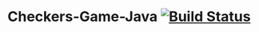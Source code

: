 # Checkers-Game-Java [![Build Status](https://travis-ci.org/kchrusciel/travis-example.svg?branch=master)](https://travis-ci.org/kchrusciel/travis-example)
